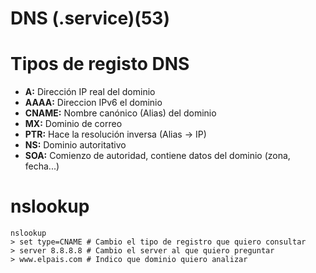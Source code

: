 # DNS (.service)(53)
# Tipos de registo DNS
- **A:** Dirección IP real del dominio
- **AAAA:** Direccion IPv6 el dominio
- **CNAME:** Nombre canónico (Alias) del dominio
- **MX:** Dominio de correo
- **PTR:** Hace la resolución inversa (Alias -> IP)
- **NS:** Dominio autoritativo
- **SOA:** Comienzo de autoridad, contiene datos del dominio (zona, fecha...)
# nslookup
```SH
nslookup
> set type=CNAME # Cambio el tipo de registro que quiero consultar
> server 8.8.8.8 # Cambio el server al que quiero preguntar
> www.elpais.com # Indico que dominio quiero analizar
```
